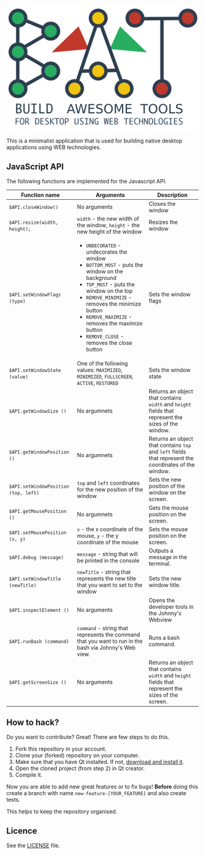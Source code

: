 ![BAT - Build Awesome Tools For Desktop using WEB Technologies](/resources/header.png)

This is a minimalist application that is used for building native desktop applications using WEB technologies.

## JavaScript API

The following functions are implemented for the Javascript API.

<table>
  <thead>
    <tr>
      <th>Function name</th>
      <th>Arguments</th>
      <th>Description</th>
    </tr>
  </thead>
  <tbody>
    <tr>
      <td><code>$API.closeWindow()</code></td>
      <td>No arguments</td>
      <td>Closes the window</td>
    </tr>
    <tr>
      <td><code>$API.resize(width, height);</code></td>
      <td>
        <code>width</code> - the new width of the window,
        <code>height</code> - the new height of the window</td>
      <td>Resizes the window</td>
    </tr>
    <tr>
      <td><code>$API.setWindowFlags (type)</code></td>
      <td>
        <ul>
          <li><code>UNDECORATED</code> - undecorates the window</li>
          <li><code>BOTTOM_MOST</code> - puts the window on the background</li>
          <li><code>TOP_MOST</code> - puts the window on the top</li>
          <li><code>REMOVE_MINIMIZE</code> - removes the minimize button</li>
          <li><code>REMOVE_MAXIMIZE</code> - removes the maximize button</li>
          <li><code>REMOVE_CLOSE</code> - removes the close button</li>
        </ul>
      </td>
      <td>Sets the window flags</td>
    </tr>
    <tr>
      <td><code>$API.setWindowState (value)</code></td>
      <td>One of the following values:
        <code>MAXIMIZED</code>,
        <code>MINIMIZED</code>,
        <code>FULLSCREEN</code>,
        <code>ACTIVE</code>,
        <code>RESTORED</code></td>
      <td>Sets the window state</td>
    </tr>
    <tr>
      <td><code>$API.getWindowSize ()</code></td>
      <td>No argumnets</td>
      <td>Returns an object that contains <code>width</code> and <code>height</code> fields that represent the sizes of the window.</td>
    </tr>
    <tr>
      <td><code>$API.getWindowPosition ()</code></td>
      <td>No argumnets</td>
      <td>Returns an object that contains <code>top</code> and <code>left</code> fields that represent the coordinates of the window.</td>
    </tr>
    <tr>
      <td><code>$API.setWindowPosition (top, left)</code></td>
      <td><code>top</code> and <code>left</code> coordinates for the new position of the window</td>
      <td>Sets the new position of the window on the screen.</td>
    </tr>
    <tr>
      <td><code>$API.getMousePosition ()</code></td>
      <td>No argumnets</td>
      <td>Gets the mouse position on the screen.</td>
    </tr>
    <tr>
      <td><code>$API.setMousePosition (x, y)</code></td>
      <td>
        <code>x</code> - the x coordinate of the mouse,
        <code>y</code> - the y coordinate of the mouse</td>
      <td>Sets the mouse position on the screen.</td>
    </tr>
    <tr>
      <td><code>$API.debug (message)</code></td>
      <td><code>message</code>  - string that will be printed in the console</td>
      <td>Outputs a message in the terminal.</td>
    </tr>
    <tr>
      <td><code>$API.setWindowTitle (newTitle)</code></td>
      <td><code>newTitle</code> - string that represents the new title that you want to set to the window</td>
      <td>Sets the new window title.</td>
    </tr>
    <tr>
      <td><code>$API.inspectElement ()</code></td>
      <td>No arguments</td>
      <td>Opens the developer tools in the Johnny's Webview</td>
    </tr>
    <tr>
      <td><code>$API.runBash (command)</code></td>
      <td><code>command</code> - string that represents the command that you want to run in the bash via Johnny's Web view.</td>
      <td>Runs a bash command.</td>
    </tr>
    <tr>
      <td><code>$API.getScreenSize ()</code></td>
      <td>No arguments</td>
      <td>Returns an object that contains <code>width</code> and <code>height</code> fields that represent the sizes of the screen.</td>
    </tr>
  </tbody>
</table>

## How to hack?

Do you want to contribute? Great! There are few steps to do this.

 1. Fork this repository in your account.
 2. Clone your (forked) repository on your computer.
 3. Make sure that you have Qt installed. If not, [download and install it](http://qt-project.org/downloads).
 4. Open the cloned project (from step 2) in Qt creator.
 5. Compile it.

Now you are able to add new great features or to fix bugs! **Before** doing this create a branch with name `new-feature-[YOUR_FEATURE]` and also create tests.

This helps to keep the repository organised.

## Licence
See the [LICENSE](/LICENSE) file.
